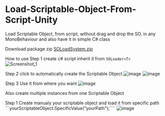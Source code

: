 # Load-Scriptable-Object-From-Script-Unity
Load Scriptable Object, from script, without drag and drop the SO, in any MonoBehaviour and also have it in simple C# class 

Download package zip
[SOLoadSystem.zip](https://github.com/Eduard-Malxa/Load-Scriptable-Object-From-Script-Unity/files/11424041/SOLoadSystem.zip)

How to use 
Step 1 create c# script inherit it from ```SOLoader<T>```
![Screenshot_1](https://user-images.githubusercontent.com/78969017/236903316-1d79d812-1a9c-4736-a1b8-eb4ce8ccd014.jpg)

Step 2 click to automatically create the Scriptable Object
![image](https://user-images.githubusercontent.com/78969017/236903510-177939e2-e04d-42b7-bab7-5043cedc408b.png)
![image](https://user-images.githubusercontent.com/78969017/236904264-2cfa4a89-05a0-49a8-9fe8-b19da30be504.png)

Step 3 Use it from where you want
![image](https://user-images.githubusercontent.com/78969017/236904047-dd8feb3d-660b-417f-a4a9-d9c26d46d9d1.png)

Also create multiple instances from one Scriptable Object

Step 1 Create manualy your scriptable object and load it from specific path ```yourScriptableObject.SpecificValue("yourPath");````
![image](https://user-images.githubusercontent.com/78969017/236905720-f2a7bcb7-553d-49dd-8cf6-9c672b7c1440.png)
